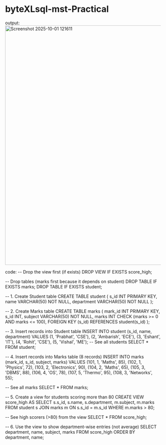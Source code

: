 # byteXLsql-mst-Practical

output:
<img width="1796" height="773" alt="Screenshot 2025-10-01 121611" src="https://github.com/user-attachments/assets/c5bb85d8-8d1c-4321-a0db-803ffeacbcad" />


code: 
-- Drop the view first (if exists)
DROP VIEW IF EXISTS score_high;

-- Drop tables (marks first because it depends on student)
DROP TABLE IF EXISTS marks;
DROP TABLE IF EXISTS student;



-- 1. Create Student table
CREATE TABLE student (
    s_id INT PRIMARY KEY,
    name VARCHAR(50) NOT NULL,
    department VARCHAR(50) NOT NULL
);

-- 2. Create Marks table
CREATE TABLE marks (
    mark_id INT PRIMARY KEY,
    s_id INT,
    subject VARCHAR(50) NOT NULL,
    marks INT CHECK (marks >= 0 AND marks <= 100),
    FOREIGN KEY (s_id) REFERENCES student(s_id)
);

-- 3. Insert records into Student table
INSERT INTO student (s_id, name, department) VALUES
(1, 'Prabhat', 'CSE'),
(2, 'Ambarish', 'ECE'),
(3, 'Eshant', 'IT'),
(4, 'Rohit', 'CSE'),
(5, 'Vishal', 'ME');
-- See all students
SELECT * FROM student;

-- 4. Insert records into Marks table (8 records)
INSERT INTO marks (mark_id, s_id, subject, marks) VALUES
(101, 1, 'Maths', 85),
(102, 1, 'Physics', 72),
(103, 2, 'Electronics', 90),
(104, 2, 'Maths', 65),
(105, 3, 'DBMS', 88),
(106, 4, 'OS', 78),
(107, 5, 'Thermo', 95),
(108, 3, 'Networks', 55);

-- See all marks
SELECT * FROM marks;

-- 5. Create a view for students scoring more than 80
CREATE VIEW score_high AS
SELECT s.s_id, s.name, s.department, m.subject, m.marks
FROM student s
JOIN marks m ON s.s_id = m.s_id
WHERE m.marks > 80;

-- See high scorers (>80) from the view
SELECT * FROM score_high;


-- 6. Use the view to show department-wise entries (not average)
SELECT department, name, subject, marks
FROM score_high
ORDER BY department, name;
